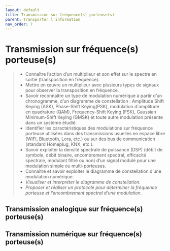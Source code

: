 ```yaml
---
layout: default
title: Transmission sur fréquence(s) porteuse(s)
parent: Transporter l'information
nav_order: 7
---
```




# Transmission sur fréquence(s) porteuse(s)

> - Connaître l’action d’un multiplieur et son effet sur le spectre en sortie (transposition en fréquence).
> - Mettre en œuvre un multiplieur avec plusieurs types de signaux pour observer la transposition en fréquence.
> - Savoir reconnaître un type de modulation numérique à partir d’un chronogramme, d’un diagramme de constellation : Amplitude Shift Keying (ASK), Phase-Shift Keying(PSK), modulation d'amplitude en quadrature (QAM), Frequency-Shift Keying (FSK), Gaussian Minimum-Shift Keying (GMSK) et toute autre modulation présente dans un système étudié.
> - Identifier les caractéristiques des modulations sur fréquence porteuse utilisées dans des transmissions usuelles en espace libre (WIFI, Bluetooth, Lora, etc.) ou sur des bus de communication (standard Homeplug, KNX, etc.).
> - Savoir exploiter la densité spectrale de puissance (DSP) (débit de symbole, débit binaire, encombrement spectral, efficacité spectrale, modulant filtré ou non) d’un signal modulé pour une modulation simple ou multi-porteuses.
> - Connaître et savoir exploiter le diagramme de constellation d’une modulation numérique.
> - *Visualiser et interpréter le diagramme de constellation.*
> - *Proposer et réaliser un protocole pour déterminer la fréquence porteuse et l’encombrement spectral d’une modulation.*

## Transmission analogique sur fréquence(s) porteuse(s)



## Transmission numérique sur fréquence(s) porteuse(s)